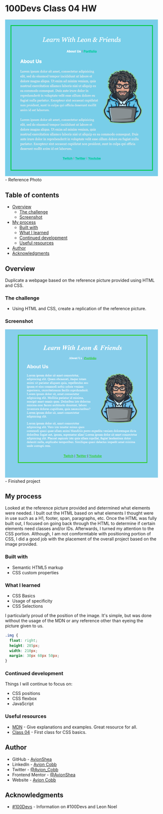 # 100Devs Class 04 HW

![Reference Photo Give to us to replicate ](referencePhoto.png) - Reference Photo

## Table of contents

- [Overview](#overview)
  - [The challenge](#the-challenge)
  - [Screenshot](#screenshot)
- [My process](#my-process)
  - [Built with](#built-with)
  - [What I learned](#what-i-learned)
  - [Continued development](#continued-development)
  - [Useful resources](#useful-resources)
- [Author](#author)
- [Acknowledgments](#acknowledgments)

## Overview

Duplicate a webpage based on the reference picture provided using HTML and CSS.

### The challenge

- Using HTML and CSS, create a replication of the reference picture.

### Screenshot

![Finished Project](finishedProduct.PNG) - Finished project

## My process

Looked at the reference picture provided and determined what elements were needed. I built out the HTML based on what elements I thought were in use such as a H1, footer, span, paragraphs, etc. Once the HTML was fully built out, I focused on going back through the HTML to determine if certain elements need classes and/or IDs. Afterwards, I turned my attention to the CSS portion. Although, I am not comformtable with positioning portion of CSS, I did a good job with the placement of the overall project based on the image provided.

### Built with

- Semantic HTML5 markup
- CSS custom properties

### What I learned

- CSS Basics
- Usage of specificity
- CSS Selections

I particularly proud of the position of the image. It's simple, but was done without the usage of the MDN or any reference other than eyeing the picture given to us.

```css
.img {
  float: right;
  height: 285px;
  width: 210px;
  margin: 30px 60px 50px;
}
```

### Continued development

Things I will continue to focus on:

- CSS positions
- CSS flexbox
- JavaScript

### Useful resources

- [MDN](https://developer.mozilla.org/en-US/) - Give explanations and examples. Great resource for all.
- [Class 04](https://www.youtube.com/watch?v=Q1Obtn29twk&list=PLBf-QcbaigsJysJ-KFZvLGJvvW-3sfk1S&index=5) - First class for CSS basics.

## Author

- GitHub - [AvionShea](https://github.com/AvionShea)
- LinkedIn - [Avion Cobb](https://www.linkedin.com/in/avion-cobb/)
- Twitter - [@Avion_Cobb](https://www.twitter.com/Avion_Cobb)
- Frontend Mentor - [@AvionShea](https://www.frontendmentor.io/profile/AvionShea)
- Website - [Avion Cobb](https://avionshea.github.io/)

## Acknowledgments

- [#100Devs](https://leonnoel.com/100devs/) - Information on #100Devs and Leon Noel
